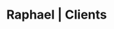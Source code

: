 ---
short_name: raphael
name: Raphael
logo_url: assets/images/raphael/logo.png
works: [brand-identity]
title: Raphael | Clients
description: Click here to see the brand-identity works we have done for our client Raphael!
---